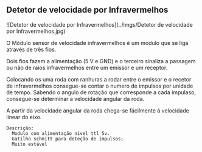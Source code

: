 ## Detetor de velocidade por Infravermelhos

![Detetor de velocidade por Infravermelhos](../imgs/Detetor de velocidade por Infravermelhos.jpg)

O Módulo sensor de velocidade infravermelhos é um modulo que se liga através de três fios.

Dois fios fazem a alimentação (5 V e GND) e o terceiro sinaliza a passagem ou não de raios infravermelhos entre um emissor e um receptor.

Colocando os uma roda com ranhuras a rodar entre o emissor e o recetor de infravermelhos consegue-se contar o numero de impulsos por unidade de tempo. Sabendo o angulo de rotação que corresponde a cada impulaso, consegue-se determinar a velocidade angular da roda.

A partir da velocidade angular da roda chega-se fácilmente á velocidade linear do eixo.

    Descrição:
      Modulo com alimentação nível ttl 5v.
      Gatilho schmitt para deteção de impulsos;
      Muito estável
